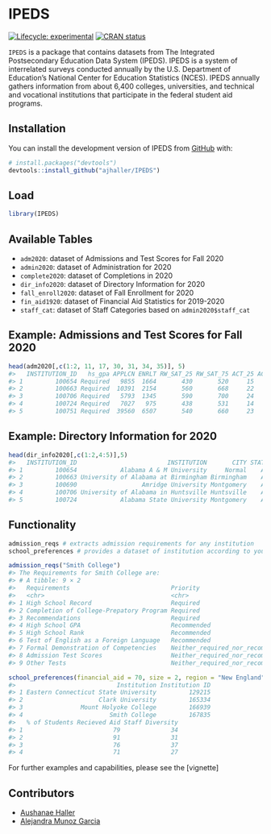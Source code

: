 
<!-- README.md is generated from README.Rmd. Please edit that file -->

# IPEDS

<!-- badges: start -->

[![Lifecycle:
experimental](https://img.shields.io/badge/lifecycle-experimental-orange.svg)](https://lifecycle.r-lib.org/articles/stages.html#experimental)
[![CRAN
status](https://www.r-pkg.org/badges/version/IPEDS)](https://CRAN.R-project.org/package=IPEDS)
<!-- badges: end -->

`IPEDS` is a package that contains datasets from The Integrated
Postsecondary Education Data System (IPEDS). IPEDS is a system of
interrelated surveys conducted annually by the U.S. Department of
Education’s National Center for Education Statistics (NCES). IPEDS
annually gathers information from about 6,400 colleges, universities,
and technical and vocational institutions that participate in the
federal student aid programs.

## Installation

You can install the development version of IPEDS from
[GitHub](https://github.com/) with:

``` r
# install.packages("devtools")
devtools::install_github("ajhaller/IPEDS")
```

## Load

``` r
library(IPEDS)
```

## Available Tables

-   `adm2020`: dataset of Admissions and Test Scores for Fall 2020
-   `admin2020`: dataset of Administration for 2020
-   `complete2020`: dataset of Completions in 2020
-   `dir_info2020`: dataset of Directory Information for 2020
-   `fall_enroll2020`: dataset of Fall Enrollment for 2020
-   `fin_aid1920`: dataset of Financial Aid Statistics for 2019-2020
-   `staff_cat`: dataset of Staff Categories based on
    `admin2020$staff_cat`

## Example: Admissions and Test Scores for Fall 2020

``` r
head(adm2020[,c(1:2, 11, 17, 30, 31, 34, 35)], 5)
#>   INSTITUTION_ID   hs_gpa APPLCN ENRLT RW_SAT_25 RW_SAT_75 ACT_25 ACT_75
#> 1         100654 Required   9855  1664       430       520     15     20
#> 2         100663 Required  10391  2154       560       668     22     30
#> 3         100706 Required   5793  1345       590       700     24     31
#> 4         100724 Required   7027   975       438       531     14     20
#> 5         100751 Required  39560  6507       540       660     23     31
```

## Example: Directory Information for 2020

``` r
head(dir_info2020[,c(1:2,4:5)],5) 
#>   INSTITUTION_ID                         INSTITUTION       CITY STATE
#> 1         100654            Alabama A & M University     Normal    AL
#> 2         100663 University of Alabama at Birmingham Birmingham    AL
#> 3         100690                  Amridge University Montgomery    AL
#> 4         100706 University of Alabama in Huntsville Huntsville    AL
#> 5         100724            Alabama State University Montgomery    AL
```

## Functionality

``` r
admission_reqs # extracts admission requirements for any institution
school_preferences # provides a dataset of institution according to your preferences
```

``` r
admission_reqs("Smith College")
#> The Requirements for Smith College are: 
#> # A tibble: 9 × 2
#>   Requirements                            Priority                        
#>   <chr>                                   <chr>                           
#> 1 High School Record                      Required                        
#> 2 Completion of College-Prepatory Program Required                        
#> 3 Recommendations                         Required                        
#> 4 High School GPA                         Recommended                     
#> 5 High School Rank                        Recommended                     
#> 6 Test of English as a Foreign Language   Recommended                     
#> 7 Formal Demonstration of Competencies    Neither_required_nor_recommended
#> 8 Admission Test Scores                   Neither_required_nor_recommended
#> 9 Other Tests                             Neither_required_nor_recommended
```

``` r
school_preferences(financial_aid = 70, size = 2, region = "New England", diversity_staff = 27) %>% select(c(1:3),6)
#>                            Institution Institution ID
#> 1 Eastern Connecticut State University         129215
#> 2                     Clark University         165334
#> 3                Mount Holyoke College         166939
#> 4                        Smith College         167835
#>   % of Students Recieved Aid Staff Diversity
#> 1                         79              34
#> 2                         91              31
#> 3                         76              37
#> 4                         71              27
```

For further examples and capabilities, please see the \[vignette\]

## Contributors

-   [Aushanae Haller](https://github.com/ajhaller)
-   [Alejandra Munoz Garcia](https://github.com/alejanmg)
